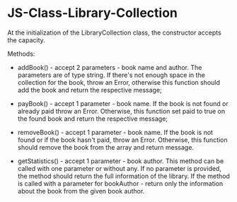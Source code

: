 # JS-Class-Library-Collection
At the initialization of the LibraryCollection class, the constructor accepts the capacity.

Methods: 
- addBook() - accept 2 parameters - book name and author.
The parameters are of type string. If there's not enough space in the collection for the book, throw an Error, otherwise this function should add the book and return the respective message;

- payBook() - accept 1 parameter - book name. If the book is not found or already paid throw an Error. Otherwise, this function set paid to true on the found book and return the respective message;

- removeBook() - accept 1 parameter - book name. If the book is not found or if the book hasn't paid, throw an Error. Otherwise, this function should remove the book from the array and return message.

- getStatistics() - accept 1 parameter - book author. This method can be called with one parameter or without any. If no parameter is provided, the method should return the full information of the library. If the method is called with a parameter for bookAuthor - return only the information about the book from the given book author.

